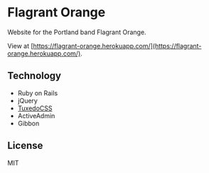 # Flagrant Orange

Website for the Portland band Flagrant Orange.

View at [https://flagrant-orange.herokuapp.com/](https://flagrant-orange.herokuapp.com/).

## Technology

* Ruby on Rails
* jQuery
* [TuxedoCSS](http://tuxedocss.us/)
* ActiveAdmin
* Gibbon

## License

MIT
